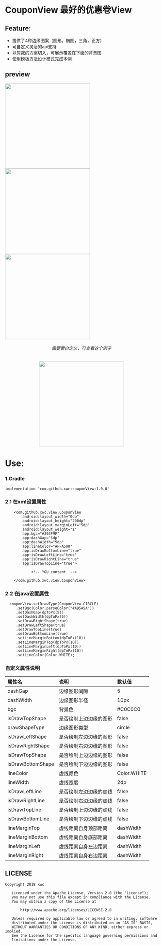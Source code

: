 # CouponView 最好的优惠卷View

## Feature:
- 提供了4种边缘图案（圆形，椭圆，三角，正方）
- 可自定义灵活的api支持
- 以剪裁的方案切入，可展示覆盖在下面的背景图
- 使用模板方法设计模式完成本例

## preview
<img src="app/image/image1.jpg" width="280px" margin-right="30px"/><img src="app/image/image2.jpg" width="280px"/><img src="app/image/image3.jpg" width="280px"/>

 
<div width="100%" align="center"><h6> 需要要自定义，可查看这个例子</h6></div>

<div width="100%" align="center"><img src="app/image/coupon.gif"  width="280px"/></div>
 

# Use:
### 1.Gradle
```
implementation 'com.github.xwc:couponView:1.0.0'
```

### 2.1 在xml设置属性
```
    <com.github.xwc.view.CouponView
        android:layout_width="0dp"
        android:layout_height="200dp"
        android:layout_marginLeft="5dp"
        android:layout_weight="1"
        app:bgc="#303F9F"
        app:dashGap="5dp"
        app:dashWidth="5dp"
        app:lineColor="#FFA500"
        app:isDrawBottomLine="true"
        app:isDrawLeftLine="true"
        app:isDrawRightLine="true"
        app:isDrawTopLine="true">

            <!-- YOU content  -->

    </com.github.xwc.view.CouponView>
```

### 2.2 在java设置属性
```
  couponView.setDrawType(CouponView.CIRCLE)
     .setBgc(Color.parseColor("#AD5A5A"))
     .setDashGap(dpToPx(5))
     .setDashWidth(dpToPx(5))
     .setDrawRightShape(true)
     .setDrawLeftShape(true)
     .setDrawTopLine(true)
     .setDrawBottomLine(true)
     .setLineMarginBottom(dpToPx(10))
     .setLineMarginTop(dpToPx(10))
     .setLineMarginLeft(dpToPx(10))
     .setLineMarginRight(dpToPx(10))
     .setLineColor(Color.WHITE);
```

### 自定义属性说明

属性名 | 说明 | 默认值
:----------- | :----------- | :-----------
dashGap         | 边缘图形间隙        | 5
dashWidth         | 边缘图形半径        | 10px
bgc         | 背景色        | #C0C0C0
isDrawTopShape         | 是否绘制上边边缘的图形            | false
drawShapeType         | 边缘图形类型        | circle
isDrawLeftShape         | 是否绘制左边边缘的图形        | false
isDrawRightShape         | 是否绘制右边边缘的图形        | false
isDrawTopShape         | 是否绘制上边边缘的图形            | false
isDrawBottomShape         | 是否绘制下边边缘的图形           | false
lineColor         | 虚线颜色        | Color.WHITE
lineWidth         | 虚线宽度        | 2dp
isDrawLeftLine         | 是否绘制左边边缘的虚线        | false
isDrawRightLine         | 是否绘制右边边缘的虚线        | false
isDrawTopLine         | 是否绘制上边边缘的虚线            | false
isDrawBottomLine         | 是否绘制下边边缘的虚线           | false
lineMarginTop         | 虚线距离自身顶部距离        | dashWidth
lineMarginBottom         | 虚线距离自身底部距离         | dashWidth
lineMarginLeft         | 虚线距离自身左边距离             | dashWidth
lineMarginRight         | 虚线距离自身右边距离            | dashWidth

## LICENSE
```
Copyright 2018 xwc

   Licensed under the Apache License, Version 2.0 (the "License");
   you may not use this file except in compliance with the License.
   You may obtain a copy of the License at

       http://www.apache.org/licenses/LICENSE-2.0

   Unless required by applicable law or agreed to in writing, software
   distributed under the License is distributed on an "AS IS" BASIS,
   WITHOUT WARRANTIES OR CONDITIONS OF ANY KIND, either express or implied.
   See the License for the specific language governing permissions and
   limitations under the License.
```
